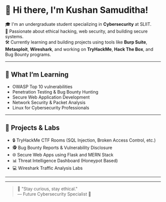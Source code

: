 
# 👋 Hi there, I'm Kushan Samuditha!

🎓 I'm an undergraduate student specializing in **Cybersecurity** at SLIIT.  
🔐 Passionate about ethical hacking, web security, and building secure systems.  
🛠️ Currently learning and building projects using tools like **Burp Suite**, **Metasploit**, **Wireshark**, and working on **TryHackMe**, **Hack The Box**, and Bug Bounty programs.  

---

## 🧠 What I’m Learning
- OWASP Top 10 vulnerabilities  
- Penetration Testing & Bug Bounty Hunting  
- Secure Web Application Development  
- Network Security & Packet Analysis  
- Linux for Cybersecurity Professionals  

---

## 🔭 Projects & Labs
- 🔒 TryHackMe CTF Rooms (SQL Injection, Broken Access Control, etc.)
- 🕵️ Bug Bounty Reports & Vulnerability Disclosure
- 🌐 Secure Web Apps using Flask and MERN Stack
- 📊 Threat Intelligence Dashboard (Honeypot Based)
- 💻 Wireshark Traffic Analysis Labs

---

---

> 🔐 "Stay curious, stay ethical."  
> — Future Cybersecurity Specialist 🚀

